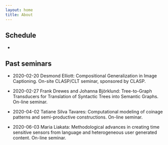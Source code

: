 ```yaml
---
layout: home
title: About
---
```


## Schedule

  - 


## Past seminars

  - 2020-02-20 Desmond Elliott: Compositional Generalization in Image Captioning. On-site CLASP/CLT seminar, sponsored by CLASP.

  - 2020-02-27 Frank Drewes and Johanna Björklund: Tree-to-Graph Transducers for Translation of Syntactic Trees into Semantic Graphs. On-line seminar.

  - 2020-04-02 Tatiane Silva Tavares: Computational modeling of coinage patterns and semi-productive constructions. On-line seminar.

  - 2020-06-03 Maria Liakata: Methodological advances in creating time sensitive sensors from language and heterogeneous user generated content. On-line seminar.
